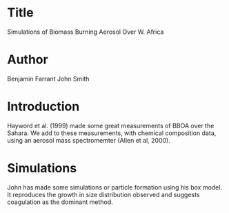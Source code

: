 # Title
Simulations of Biomass Burning Aerosol Over W. Africa

# Author
Benjamin Farrant
John Smith

# Introduction
Hayword et al. (1999) made some great measurements of BBOA over the Sahara. 
We add to these measurements, with chemical composition data, using an aerosol mass spectromemter 
(Allen et al, 2000).


# Simulations
John has made some simulations or particle formation using his box model. It reproduces the growth in size 
distribution observed and suggests coagulation as the dominant method.
